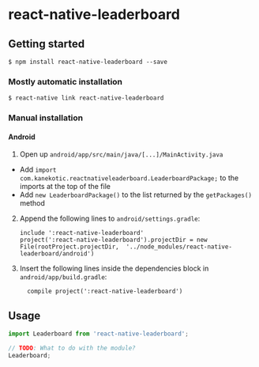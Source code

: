 
# react-native-leaderboard

## Getting started

`$ npm install react-native-leaderboard --save`

### Mostly automatic installation

`$ react-native link react-native-leaderboard`

### Manual installation


#### Android

1. Open up `android/app/src/main/java/[...]/MainActivity.java`
  - Add `import com.kanekotic.reactnativeleaderboard.LeaderboardPackage;` to the imports at the top of the file
  - Add `new LeaderboardPackage()` to the list returned by the `getPackages()` method
2. Append the following lines to `android/settings.gradle`:
  	```
  	include ':react-native-leaderboard'
  	project(':react-native-leaderboard').projectDir = new File(rootProject.projectDir, 	'../node_modules/react-native-leaderboard/android')
  	```
3. Insert the following lines inside the dependencies block in `android/app/build.gradle`:
  	```
      compile project(':react-native-leaderboard')
  	```


## Usage
```javascript
import Leaderboard from 'react-native-leaderboard';

// TODO: What to do with the module?
Leaderboard;
```
  
